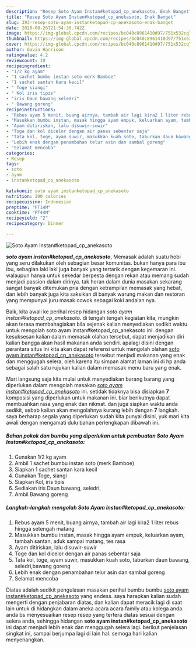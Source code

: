 ```yaml
---
description: "Resep Soto Ayam Instan#ketopad_cp_anekasoto, Enak Banget"
title: "Resep Soto Ayam Instan#ketopad_cp_anekasoto, Enak Banget"
slug: 393-resep-soto-ayam-instanketopad-cp-anekasoto-enak-banget
date: 2020-08-26T21:54:30.742Z
image: https://img-global.cpcdn.com/recipes/bc040c8961410d97/751x532cq70/soto-ayam-instanketopad_cp_anekasoto-foto-resep-utama.jpg
thumbnail: https://img-global.cpcdn.com/recipes/bc040c8961410d97/751x532cq70/soto-ayam-instanketopad_cp_anekasoto-foto-resep-utama.jpg
cover: https://img-global.cpcdn.com/recipes/bc040c8961410d97/751x532cq70/soto-ayam-instanketopad_cp_anekasoto-foto-resep-utama.jpg
author: Gavin Harrison
ratingvalue: 4.2
reviewcount: 10
recipeingredient:
- "1/2 kg ayam"
- "1 sachet bumbu instan soto merk Bamboe"
- "1 sachet santan kara kecil"
- " Toge siangi"
- " Kol iris tipis"
- "iris Daun bawang seledri"
- " Bawang goreng"
recipeinstructions:
- "Rebus ayam 5 menit, buang airnya, tambah air lagi kira2 1 liter rebus hingga setengah matang"
- "Masukkan bumbu instan, masak hingga ayam empuk, keluarkan ayam, tambah santan, aduk sampai matang, tes rasa"
- "Ayam ditiriskan, lalu disuwir-suwir"
- "Toge dan kol dicelor dengan air panas sebentar saja"
- "Tata kol, toge, ayam suwir, masukkan kuah soto, taburkan daun bawang, seledri,bawang goreng"
- "Lebih enak dengan penambahan telur asin dan sambal goreng"
- "Selamat mencoba"
categories:
- Resep
tags:
- soto
- ayam
- instanketopad_cp_anekasoto

katakunci: soto ayam instanketopad_cp_anekasoto 
nutrition: 200 calories
recipecuisine: Indonesian
preptime: "PT14M"
cooktime: "PT44M"
recipeyield: "2"
recipecategory: Dinner

---
```



![Soto Ayam Instan#ketopad_cp_anekasoto](https://img-global.cpcdn.com/recipes/bc040c8961410d97/751x532cq70/soto-ayam-instanketopad_cp_anekasoto-foto-resep-utama.jpg)

<b><i>soto ayam instan#ketopad_cp_anekasoto</i></b>, Memasak adalah suatu hobi yang seru dilakukan oleh sebagian besar komunitas. bukan hanya para ibu ibu, sebagian laki laki juga banyak yang tertarik dengan kegemaran ini. walaupun hanya untuk sekedar berpesta dengan rekan atau memang sudah menjadi passion dalam dirinya. tak heran dalam dunia masakan sekarang sangat banyak ditemukan pria dengan ketrampilan memasak yang hebat, dan lebih banyak juga kita saksikan di banyak warung makan dan restoran yang mempunyai juru masak cowok sebagai koki andalan nya.

Baik, kita awali ke perihal resep hidangan <i>soto ayam instan#ketopad_cp_anekasoto</i>. di tengah tengah kegiatan kita, mungkin akan terasa membahagiakan bila sejenak kalian menyediakan sedikit waktu untuk mengolah soto ayam instan#ketopad_cp_anekasoto ini. dengan kesuksesan kalian dalam memasak olahan tersebut, dapat menjadikan diri kalian bangga akan hasil makanan anda sendiri. apalagi disini dengan perantara situs ini kita akan dapat referensi untuk mengolah olahan <u>soto ayam instan#ketopad_cp_anekasoto</u> tersebut menjadi makanan yang enak dan menggugah selera, oleh karena itu simpan alamat laman ini di hp anda sebagai salah satu rujukan kalian dalam memasak menu baru yang enak.




Mari langsung saja kita mulai untuk menyediakan barang barang yang diperlukan dalam mengolah masakan <u><i>soto ayam instan#ketopad_cp_anekasoto</i></u> ini. setidak tidaknya bisa disiapkan <b>7</b> komposisi yang diperlukan untuk makanan ini. biar berikutnya dapat membuahkan rasa yang enak dan nikmat. dan juga siapkan waktu anda sedikit, sebab kalian akan mengolahnya kurang lebih dengan <b>7</b> langkah. saya berharap segala yang diperlukan sudah kita punyai disini, yuk mari kita awali dengan mengamati dulu bahan perlengkapan dibawah ini.

<!--inarticleads1-->

##### Bahan pokok dan bumbu yang diperlukan untuk pembuatan Soto Ayam Instan#ketopad_cp_anekasoto:

1. Gunakan 1/2 kg ayam
1. Ambil 1 sachet bumbu instan soto (merk Bamboe)
1. Siapkan 1 sachet santan kara kecil
1. Gunakan  Toge, siangi
1. Siapkan  Kol, iris tipis
1. Sediakan iris Daun bawang, seledri,
1. Ambil  Bawang goreng




<!--inarticleads2-->

##### Langkah-langkah mengolah Soto Ayam Instan#ketopad_cp_anekasoto:

1. Rebus ayam 5 menit, buang airnya, tambah air lagi kira2 1 liter rebus hingga setengah matang
1. Masukkan bumbu instan, masak hingga ayam empuk, keluarkan ayam, tambah santan, aduk sampai matang, tes rasa
1. Ayam ditiriskan, lalu disuwir-suwir
1. Toge dan kol dicelor dengan air panas sebentar saja
1. Tata kol, toge, ayam suwir, masukkan kuah soto, taburkan daun bawang, seledri,bawang goreng
1. Lebih enak dengan penambahan telur asin dan sambal goreng
1. Selamat mencoba




Diatas adalah sedikit pengulasan masakan perihal bumbu bumbu <u>soto ayam instan#ketopad_cp_anekasoto</u> yang endess. saya harapkan kalian sudah mengerti dengan penjabaran diatas, dan kalian dapat meracik lagi di saat lain untuk di hidangkan dalam aneka acara acara family atau kolega anda. anda bs menyesuaikan resep resep yang tertera diatas sesuai dengan selera anda, sehingga hidangan <b>soto ayam instan#ketopad_cp_anekasoto</b> ini dapat menjadi lebih enak dan menggugah selera lagi. berikut penjelasan singkat ini, sampai berjumpa lagi di lain hal. semoga hari kalian menyenangkan.
